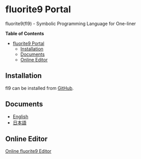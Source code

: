 
# fluorite9 Portal

fluorite9(fl9) - Symbolic Programming Language for One-liner

**Table of Contents**

<!-- START doctoc generated TOC please keep comment here to allow auto update -->
<!-- DON'T EDIT THIS SECTION, INSTEAD RE-RUN doctoc TO UPDATE -->

- [fluorite9 Portal](#fluorite9-portal)
  - [Installation](#installation)
  - [Documents](#documents)
  - [Online Editor](#online-editor)

<!-- END doctoc generated TOC please keep comment here to allow auto update -->

## Installation

fl9 can be installed from [GitHub](https://github.com/MirrgieRiana/fluorite9).

## Documents

- [English](document.en.md)
- [日本語](document.ja.md)

## Online Editor

[Online fluorite9 Editor](release/editor.html)
